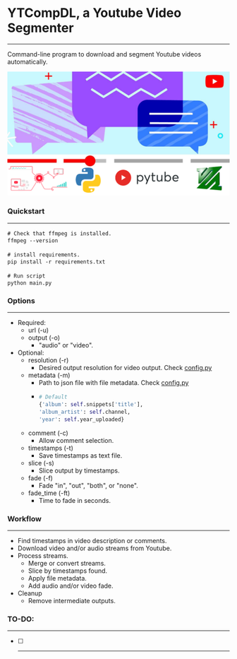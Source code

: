 # YTCompDL, a Youtube Video Segmenter

---
Command-line program to download and segment Youtube videos automatically.

![](docs/vid_chapters.png)

### Quickstart

---
``` shell
# Check that ffmpeg is installed.
ffmpeg --version

# install requirements.
pip install -r requirements.txt

# Run script
python main.py

```

### Options

---
* Required:
  * url (-u)
  * output (-o)
    * "audio" or "video". 
* Optional:
    * resolution (-r)
      * Desired output resolution for video output. Check [config.py](ytcompdl/config.py)
    * metadata (-m)
      * Path to json file with file metadata. Check [config.py](ytcompdl/config.py)
      * ``` python
        # Default
        {'album': self.snippets['title'], 
        'album_artist': self.channel,
        'year': self.year_uploaded}
        ```
    * comment (-c)
      * Allow comment selection.
    * timestamps (-t)
      * Save timestamps as text file.
    * slice (-s)
      * Slice output by timestamps.
    * fade (-f)
      * Fade "in", "out", "both", or "none".
    * fade_time (-ft) 
      * Time to fade in seconds.

### Workflow

---
* Find timestamps in video description or comments.
* Download video and/or audio streams from Youtube.
* Process streams. 
    * Merge or convert streams.
    * Slice by timestamps found.
    * Apply file metadata.
    * Add audio and/or video fade.
* Cleanup 
    * Remove intermediate outputs.

### TO-DO:

---
* [ ] **** 